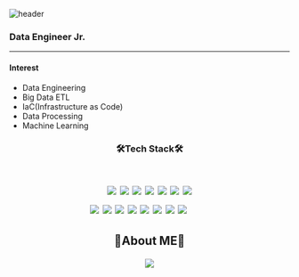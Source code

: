 ![header](https://capsule-render.vercel.app/api?type=waving&color=B7E0FF&height=300&section=header&text=Injeong%20Kim&fontSize=90&fontColor=525E75)
### Data Engineer Jr.
* * *
#### Interest #### 
* Data Engineering
* Big Data ETL
* IaC(Infrastructure as Code)
* Data Processing
* Machine Learning

#### <h3 align="center">🛠Tech Stack🛠</h3>
<h1 align="center">
<img src="https://img.shields.io/badge/Python-3766AB?style=flat-square&logo=Python&logoColor=white"/></a>
  <img src="https://img.shields.io/badge/Scala-C62E2E?style=flat-square&logo=Scala&logoColor=white"/></a>
<img src="https://img.shields.io/badge/R-276DC3?style=flat-square&logo=R&logoColor=white"/></a>
<img src="https://img.shields.io/badge/Pandas-003B57?style=flat-square&logo=Pandas&logoColor=white"/></a>
<img src="https://img.shields.io/badge/GCP-003092?style=flat-square&logo=Googlecloud&logoColor=white"/></a>
<img src="https://img.shields.io/badge/MySQL-4479A1?style=flat-square&logo=MySQL&logoColor=white"/></a>
<img src="https://img.shields.io/badge/SQLite-003B57?style=flat-square&logo=SQLite&logoColor=white"/></a>
<br/>
<img src="https://img.shields.io/badge/PostgreSQL-4169E1?style=flat-square&logo=PostgreSQL&logoColor=white"/></a>
<img src="https://img.shields.io/badge/Metabase-509EE3?style=flat-square&logo=Metabase&logoColor=white"/></a>
<img src="https://img.shields.io/badge/Looker-77CDFF?style=flat-square&logo=Looker&logoColor=white"/></a>
<img src="https://img.shields.io/badge/Docker-2496ED?style=flat-square&logo=Docker&logoColor=white"/></a>
<img src="https://img.shields.io/badge/Apache Spark-E9762B?style=flat-square&logo=Spark&logoColor=white"/></a>
<img src="https://img.shields.io/badge/Airflow-0D92F4?style=flat-square&logo=Airflow&logoColor=white"/></a>
<img src="https://img.shields.io/badge/Kubernetes-3674B5?style=flat-square&logo=Kubernetes&logoColor=white"/></a>
<img src="https://img.shields.io/badge/Anaconda-44A833?style=flat-square&logo=Anaconda&logoColor=white"/></a>
&nbsp; 
&nbsp; 
&nbsp; 

#### <h2 align="center">🌼About ME🌼</h2>
<h4 align="center"><a href="https://www.linkedin.com/in/injeong-data-engineer/"><img src="https://img.shields.io/badge/Linkedin-0BA6DF?style=flat-square&logo=LinkedIn&logoColor=white"/></a></h4>
&nbsp; 
&nbsp;
&nbsp;  

<!--
**kiki4510/kiki4510** is a ✨ _special_ ✨ repository because its `README.md` (this file) appears on your GitHub profile.

Here are some ideas to get you started:

- 🔭 I’m currently working on ...
- 🌱 I’m currently learning ...
- 👯 I’m looking to collaborate on ...
- 🤔 I’m looking for help with ...
- 💬 Ask me about ...
- 📫 How to reach me: ...
- 😄 Pronouns: ...
- ⚡ Fun fact: ...
-->
